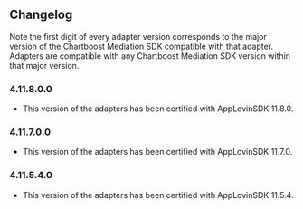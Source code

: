 ## Changelog

Note the first digit of every adapter version corresponds to the major version of the Chartboost Mediation SDK compatible with that adapter. 
Adapters are compatible with any Chartboost Mediation SDK version within that major version.

### 4.11.8.0.0
- This version of the adapters has been certified with AppLovinSDK 11.8.0.

### 4.11.7.0.0
- This version of the adapters has been certified with AppLovinSDK 11.7.0.

### 4.11.5.4.0
- This version of the adapters has been certified with AppLovinSDK 11.5.4.

